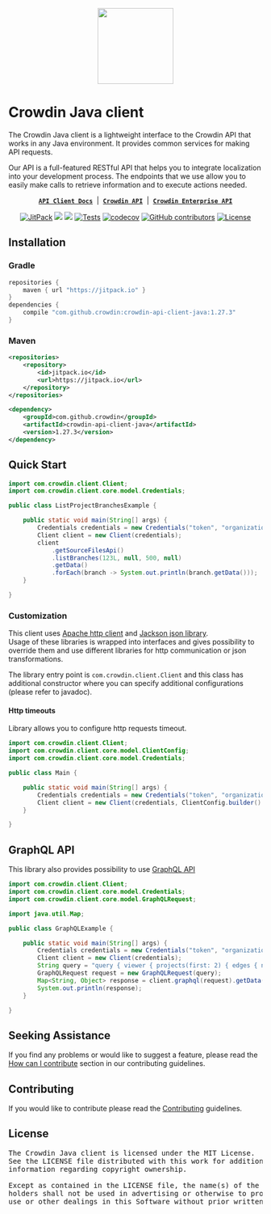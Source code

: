 <p align="center">
  <picture>
    <source media="(prefers-color-scheme: dark)" srcset="https://support.crowdin.com/assets/logos/symbol/png/crowdin-symbol-cWhite.png">
    <source media="(prefers-color-scheme: light)" srcset="https://support.crowdin.com/assets/logos/symbol/png/crowdin-symbol-cDark.png">
    <img width="150" height="150" src="https://support.crowdin.com/assets/logos/symbol/png/crowdin-symbol-cDark.png">
  </picture>
</p>

# Crowdin Java client

The Crowdin Java client is a lightweight interface to the Crowdin API that works in any Java environment. It provides common services for making API requests.

Our API is a full-featured RESTful API that helps you to integrate localization into your development process. The endpoints that we use allow you to easily make calls to retrieve information and to execute actions needed.

<div align="center">

[**`API Client Docs`**](https://crowdin.github.io/crowdin-api-client-java/) &nbsp;|&nbsp;
[**`Crowdin API`**](https://developer.crowdin.com/api/v2/) &nbsp;|&nbsp;
[**`Crowdin Enterprise API`**](https://developer.crowdin.com/enterprise/api/v2/)

[![JitPack](https://img.shields.io/jitpack/v/github/crowdin/crowdin-api-client-java?cacheSeconds=3600)](https://jitpack.io/#crowdin/crowdin-api-client-java)
[![](https://jitpack.io/v/crowdin/crowdin-api-client-java/month.svg)](https://jitpack.io/#crowdin/crowdin-api-client-java)
[![](https://jitpack.io/v/crowdin/crowdin-api-client-java/week.svg)](https://jitpack.io/#crowdin/crowdin-api-client-java)
[![Tests](https://github.com/crowdin/crowdin-api-client-java/actions/workflows/basic.yml/badge.svg)](https://github.com/crowdin/crowdin-api-client-java/actions/workflows/basic.yml)
[![codecov](https://codecov.io/gh/crowdin/crowdin-api-client-java/branch/master/graph/badge.svg)](https://codecov.io/gh/crowdin/crowdin-api-client-java)
[![GitHub contributors](https://img.shields.io/github/contributors/crowdin/crowdin-api-client-java?cacheSeconds=5000)](https://github.com/crowdin/crowdin-api-client-java/graphs/contributors)
[![License](https://img.shields.io/github/license/crowdin/crowdin-api-client-java?cacheSeconds=10000)](https://github.com/crowdin/crowdin-api-client-java/blob/master/LICENSE)

</div>

## Installation

### Gradle
```groovy
repositories {
    maven { url "https://jitpack.io" }
}
dependencies {
    compile "com.github.crowdin:crowdin-api-client-java:1.27.3"
}
```

### Maven
```xml
<repositories>
    <repository>
        <id>jitpack.io</id>
        <url>https://jitpack.io</url>
    </repository>
</repositories>

<dependency>
    <groupId>com.github.crowdin</groupId>
    <artifactId>crowdin-api-client-java</artifactId>
    <version>1.27.3</version>
</dependency>
```

## Quick Start

```java
import com.crowdin.client.Client;
import com.crowdin.client.core.model.Credentials;

public class ListProjectBranchesExample {

    public static void main(String[] args) {
        Credentials credentials = new Credentials("token", "organization");
        Client client = new Client(credentials);
        client
            .getSourceFilesApi()
            .listBranches(123L, null, 500, null)
            .getData()
            .forEach(branch -> System.out.println(branch.getData()));
    }

}
```

### Customization

This client uses [Apache http client](https://hc.apache.org/) and [Jackson json library](https://github.com/FasterXML/jackson).  
Usage of these libraries is wrapped into interfaces and gives possibility to override them and use different libraries for http communication or json transformations.

The library entry point is `com.crowdin.client.Client` and this class has additional constructor where you can specify additional configurations (please refer to javadoc).

#### Http timeouts

Library allows you to configure http requests timeout.

```java
import com.crowdin.client.Client;
import com.crowdin.client.core.model.ClientConfig;
import com.crowdin.client.core.model.Credentials;

public class Main {

    public static void main(String[] args) {
        Credentials credentials = new Credentials("token", "organization");
        Client client = new Client(credentials, ClientConfig.builder().httpTimeoutMs(5000).build());
    }

}
```

## GraphQL API

This library also provides possibility to use [GraphQL API](https://support.crowdin.com/developer/graphql-api/)

```java
import com.crowdin.client.Client;
import com.crowdin.client.core.model.Credentials;
import com.crowdin.client.core.model.GraphQLRequest;

import java.util.Map;

public class GraphQLExample {

    public static void main(String[] args) {
        Credentials credentials = new Credentials("token", "organization");
        Client client = new Client(credentials);
        String query = "query { viewer { projects(first: 2) { edges { node { name } } } } }";
        GraphQLRequest request = new GraphQLRequest(query);
        Map<String, Object> response = client.graphql(request).getData();
        System.out.println(response);
    }

}
```

## Seeking Assistance

If you find any problems or would like to suggest a feature, please read the [How can I contribute](/CONTRIBUTING.md#how-can-i-contribute) section in our contributing guidelines.

## Contributing

If you would like to contribute please read the [Contributing](/CONTRIBUTING.md) guidelines.

## License

<pre>
The Crowdin Java client is licensed under the MIT License. 
See the LICENSE file distributed with this work for additional 
information regarding copyright ownership.

Except as contained in the LICENSE file, the name(s) of the above copyright
holders shall not be used in advertising or otherwise to promote the sale,
use or other dealings in this Software without prior written authorization.
</pre>

